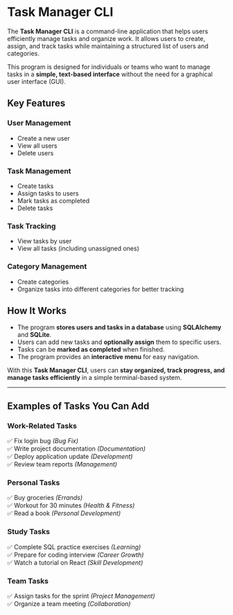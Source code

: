 # Task Manager CLI

The **Task Manager CLI** is a command-line application that helps users efficiently manage tasks and organize work. It allows users to create, assign, and track tasks while maintaining a structured list of users and categories.

This program is designed for individuals or teams who want to manage tasks in a **simple, text-based interface** without the need for a graphical user interface (GUI).

## Key Features

### User Management
- Create a new user
- View all users
- Delete users

### Task Management
- Create tasks
- Assign tasks to users
- Mark tasks as completed
- Delete tasks

### Task Tracking
- View tasks by user
- View all tasks (including unassigned ones)

### Category Management
- Create categories
- Organize tasks into different categories for better tracking

## How It Works
- The program **stores users and tasks in a database** using **SQLAlchemy** and **SQLite**.
- Users can add new tasks and **optionally assign** them to specific users.
- Tasks can be **marked as completed** when finished.
- The program provides an **interactive menu** for easy navigation.

With this **Task Manager CLI**, users can **stay organized, track progress, and manage tasks efficiently** in a simple terminal-based system.

---

## Examples of Tasks You Can Add

### Work-Related Tasks
✅ Fix login bug *(Bug Fix)*  
✅ Write project documentation *(Documentation)*  
✅ Deploy application update *(Development)*  
✅ Review team reports *(Management)*  

### Personal Tasks
✅ Buy groceries *(Errands)*  
✅ Workout for 30 minutes *(Health & Fitness)*  
✅ Read a book *(Personal Development)*  

### Study Tasks
✅ Complete SQL practice exercises *(Learning)*  
✅ Prepare for coding interview *(Career Growth)*  
✅ Watch a tutorial on React *(Skill Development)*  

### Team Tasks
✅ Assign tasks for the sprint *(Project Management)*  
✅ Organize a team meeting *(Collaboration)*  

